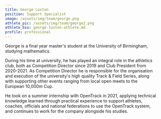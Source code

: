 ```yaml
---
title: George Loxton
position: Support Specialist
image: /assets/img/team/george.png
athlete_pic: /assets/img/team/george2.png
athlete_bio: george-loxton-athlete.md
profile: professional
---
```


George is a final year master's student at the University of Birmingham, studying mathematics.

During his time at university, he has played an integral role in the athletics club, both as Competition Director since 2019 and Club President from 2020-2021.
As Competition Director he is responsible for the organisation and execution of the university's high quality Track & Field Series, along with supporting other events ranging from local open meets to the European 10,000m Cup.

He took on a summer internship with OpenTrack in 2021, applying technical knowledge learned through practical experience to support athletes, coaches, officials and national federations to use the OpenTrack system, and continues to work for the company alongside his studies.
